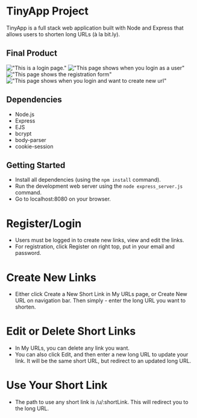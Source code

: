 # TinyApp Project

TinyApp is a full stack web application built with Node and Express that allows users to shorten long URLs (à la bit.ly).

## Final Product

!["This is a login page."](#https://github.com/hajhana/tinyapp/blob/master/docs/login-page.png)
!["This page shows when you login as a user"](#)
!["This page shows the registration form"](#)
!["This page shows when you login and want to create new url"](#)
## Dependencies

- Node.js
- Express
- EJS
- bcrypt
- body-parser
- cookie-session

## Getting Started

- Install all dependencies (using the `npm install` command).
- Run the development web server using the `node express_server.js` command.
- Go to localhost:8080 on your browser.


# Register/Login
- Users must be logged in to create new links, view and edit the links.
- For registration, click Register on right top, put in your email and password.

# Create New Links
- Either click Create a New Short Link in My URLs page, or Create New URL on navigation bar. Then simply - enter the long URL you want to shorten.

# Edit or Delete Short Links
- In My URLs, you can delete any link you want.
- You can also click Edit, and then enter a new long URL to update your link. It will be the same short URL, but redirect to an updated long URL.

# Use Your Short Link
- The path to use any short link is /u/:shortLink. This will redirect you to the long URL.
